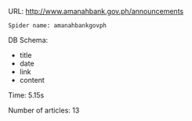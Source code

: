URL: http://www.amanahbank.gov.ph/announcements

    Spider name: amanahbankgovph

DB Schema:
- title
- date
- link
- content

Time: 5.15s

Number of articles: 13



